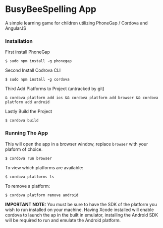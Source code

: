 # BusyBeeSpelling App

A simple learning game for children utilizing PhoneGap / Cordova and AngularJS

### Installation

First install PhoneGap

`$ sudo npm install -g phonegap`

Second Install Codrova CLI

`$ sudo npm install -g cordova`

Third Add Platforms to Project (untracked by git)

`& cordova platform add ios && cordova platform add browser && cordova platform add android`

Lastly Build the Project

`$ cordova build`

### Running The App
This will open the app in a browser window, replace `browser` with your plaform of choice.

`$ cordova run browser`

To view which platforms are available:

`$ cordova platforms ls`

To remove a platform:

`$ cordova platform remove android`

**IMPORTANT NOTE:** You must be sure to have the SDK of the platform you wish to run installed on your machine. Having Xcode installed will enable cordova to launch the ap in the built in emulator, installing the Android SDK will be required to run and emulate the Android platform.
